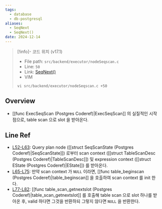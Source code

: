 ```yaml
---
tags:
  - database
  - db-postgresql
aliases:
  - SeqNext
  - SeqNext()
date: 2024-12-14
---
```

> [!info]- 코드 위치 (v17.1)
> - File path: `src/backend/executor/nodeSeqscan.c`
> - Line: `50`
> - Link: [SeqNext()](https://github.com/postgres/postgres/blob/master/src/backend/executor/nodeSeqscan.c#L43-L83)
> - VIM
> ```
> vi src/backend/executor/nodeSeqscan.c +50
> ```

## Overview

- [[func ExecSeqScan (Postgres Coderef)|ExecSeqScan]] 의 실질적인 시작점으로, table scan 으로 slot 을 받아온다.

## Line Ref

- [L52-L63](https://github.com/postgres/postgres/blob/master/src/backend/executor/nodeSeqscan.c#L52-L63): Query plan node ([[struct SeqScanState (Postgres Coderef)|SeqScanState]]) 로부터 scan context ([[struct TableScanDesc (Postgres Coderef)|TableScanDesc]]) 및 expression context ([[struct EState (Postgres Coderef)|EState]]) 를 받아온다.
- [L65-L75](https://github.com/postgres/postgres/blob/master/src/backend/executor/nodeSeqscan.c#L65-L75): 만약 scan context 가 `NULL` 이라면, [[func table_beginscan (Postgres Coderef)|table_beginscan]] 을 호출하여 scan context 를 init 한다.
- [L77-L82](https://github.com/postgres/postgres/blob/master/src/backend/executor/nodeSeqscan.c#L77-L82): [[func table_scan_getnextslot (Postgres Coderef)|table_scan_getnextslot]] 를 호출해 table scan 으로 slot 하나를 받아온 후, valid 하다면 그것을 반환하되 그렇지 않다면 `NULL` 을 반환한다.